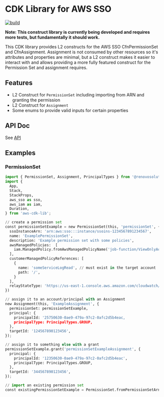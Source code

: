 # CDK Library for AWS SSO

[![build](https://github.com/RenovoSolutions/cdk-library-aws-sso/actions/workflows/build.yml/badge.svg)](https://github.com/RenovoSolutions/cdk-library-aws-sso/actions/workflows/build.yml)

**Note: This construct library is currently being developed and requires more tests, but fundamentally it should work.**

This CDK library provides L2 constructs for the AWS SSO CfnPermissionSet and CfnAssignment. Assignment is not consumed by other resources so it's attributes and properties are minimal, but a L2 construct makes it easier to interact with and allows providing a more fully featured construct for the Permission Set and assignment requires.

## Features

* L2 Construct for `PermissionSet` including importing from ARN and granting the permission
* L2 Construct for `Assignment`
* Some enums to provide valid inputs for certain properties

## API Doc

See [API](API.md)

## Examples

### PermissionSet

```python
import { PermissionSet, Assignment, PrincipalTypes } from '@renovosolutions/cdk-library-aws-sso';
import {
  App,
  Stack,
  StackProps,
  aws_sso as sso,
  aws_iam as iam,
  Duration,
} from 'aws-cdk-lib';

// create a permission set
const permissionSetExample = new PermissionSet(this, 'permissionSet', {
  ssoInstanceArn: 'arn:aws:sso:::instance/ssoins-1234567891234567',
  name: 'ExamplePermissionSet',
  description: 'Example permission set with some policies',
  awsManagedPolicies:  [
    iam.ManagedPolicy.fromAwsManagedPolicyName('job-function/ViewOnlyAccess'),
  ],
  customerManagedPolicyReferences: [
    {
      name: 'someServiceLogRead', // must exist in the target account
      path: '/',
    }
  ],
  relayStateType: 'https://us-east-1.console.aws.amazon.com/cloudwatch/home'
})

// assign it to an account/principal with an Assignment
new Assignment(this, 'ExampleAssignment', {
  permissionSet: permissionSetExample,
  principal: {
    principalId: '25750630-0ae9-479a-97c2-0afc2d5b4eac,
    principalType: PrincipalTypes.GROUP,
  },
  targetId: '124567890123456',
});

// assign it to something else with a grant
permissionSetExample.grant('permissionSetExampleAssignment', {
  principal: {
    principalId: '12350630-0ae9-479a-97c2-0afc2d5b4eac',
    principalType: PrincipalTypes.GROUP,
  },
  targetId: '344567890123456',
});

// import an existing permission set
const existingPermissionSetExample = PermissionSet.fromPermissionSetArn(this, 'existingPermissionSetExample', 'arn:aws:sso:::permissionSet/ssoins-1234567891234567/ps-55a5555a5a55ab55');
```
